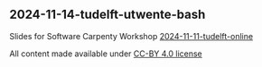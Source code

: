 ## 2024-11-14-tudelft-utwente-bash

Slides for Software Carpenty Workshop [2024-11-11-tudelft-online](https://4turesearchdata-carpentries.github.io/2024-11-11-tudelft/)

All content made available under [CC-BY 4.0 license](https://creativecommons.org/licenses/by/4.0/)